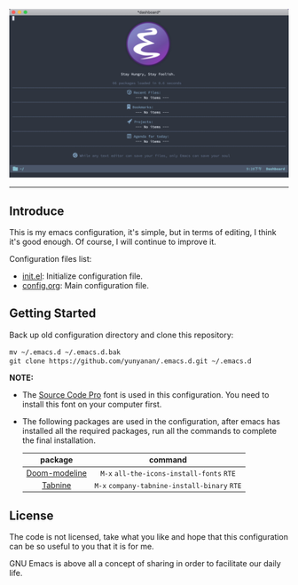 <p align="center"><img src="assets/Screenshot.png"/></p>

---

## Introduce

This is my emacs configuration, it's simple, but in terms of editing, I think
it's good enough. Of course, I will continue to improve it.

Configuration files list:
* [init.el](https://github.com/yunyanan/.emacs.d/blob/master/init.el):
Initialize configuration file.
* [config.org](https://github.com/yunyanan/.emacs.d/blob/master/config.org):
Main configuration file.

## Getting Started

Back up old configuration directory and clone this repository:

``` shell
mv ~/.emacs.d ~/.emacs.d.bak
git clone https://github.com/yunyanan/.emacs.d.git ~/.emacs.d
```

**NOTE:**
+ The [Source Code Pro](https://github.com/adobe-fonts/source-code-pro/releases)
  font is used in this configuration. You need to install this font on your computer first.

+ The following packages are used in the configuration, after emacs has
  installed all the required packages, run all the commands to complete
  the final installation.

  |package                                                       |command                                       |
  |:------------------------------------------------------------:|:--------------------------------------------:|
  |[Doom-modeline](https://github.com/seagle0128/doom-modeline)  | `M-x` `all-the-icons-install-fonts` `RTE`    |
  |[Tabnine](https://github.com/TommyX12/company-tabnine)        | `M-x` `company-tabnine-install-binary` `RTE` | 

## License

The code is not licensed, take what you like and hope that this configuration
can be so useful to you that it is for me.

GNU Emacs is above all a concept of sharing in order to facilitate our daily life.
